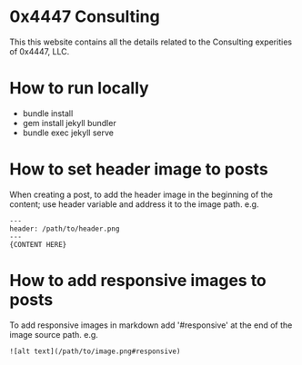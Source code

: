 # 0x4447 Consulting

This this website contains all the details related to the Consulting experities of 0x4447, LLC.

# How to run locally

- bundle install
- gem install jekyll bundler
- bundle exec jekyll serve

# How to set header image to posts

When creating a post, to add the header image in the beginning of the content; use header variable and address it to the image path.
e.g.
```
--- 
header: /path/to/header.png
---
{CONTENT HERE}
```

# How to add responsive images to posts

To add responsive images in markdown add '#responsive' at the end of the image source path.
e.g.
```
![alt text](/path/to/image.png#responsive)
```